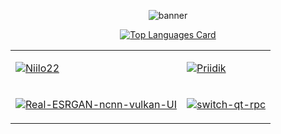 
<div align="center">
 
<div>  
  
![banner](https://karei.dev/files/header.webp)


[![Top Languages Card](https://github-readme-stats.vercel.app/api/top-langs/?username=kareigu&layout=compact&hide=html,css&show_icons=true&theme=tokyonight&langs_count=6)](https://github.com/anuraghazra/github-readme-stats)

  </div>
<table>
<tr>
  <td>
  
[![Niilo22](https://github-readme-stats.vercel.app/api/pin/?username=kareigu&theme=tokyonight&repo=niilo22)](https://github.com/kareigu/niilo22)
   
  </td>

    
  <td>
    
[![Priidik](https://github-readme-stats.vercel.app/api/pin/?username=kareigu&theme=tokyonight&repo=priidik-bot)](https://github.com/kareigu/priidik-bot)
   
  
  </td>
     
  </tr>
  <tr>
     <td>
      
[![Real-ESRGAN-ncnn-vulkan-UI](https://github-readme-stats.vercel.app/api/pin/?username=kareigu&theme=tokyonight&repo=Real-ESRGAN-ncnn-vulkan-UI)]([https://github.com/mxrr/vanamehe-bot](https://github.com/kareigu/Real-ESRGAN-ncnn-vulkan-UI))
   
  
  </td>
  <td>
  
[![switch-qt-rpc](https://github-readme-stats.vercel.app/api/pin/?username=kareigu&theme=tokyonight&repo=switch-qt-rpc)]([https://github.com/kareigu/basic_log](https://github.com/kareigu/switch-qt-rpc))
   
   
  </td>
    
  </tr>
  </table>

</div>
<!--
**mxrr/mxrr** is a ✨ _special_ ✨ repository because its `README.md` (this file) appears on your GitHub profile.

Here are some ideas to get you started:

- 🔭 I’m currently working on ...
- 🌱 I’m currently learning ...
- 👯 I’m looking to collaborate on ...
- 🤔 I’m looking for help with ...
- 💬 Ask me about ...
- 📫 How to reach me: ...
- 😄 Pronouns: ...
- ⚡ Fun fact: ...
-->

